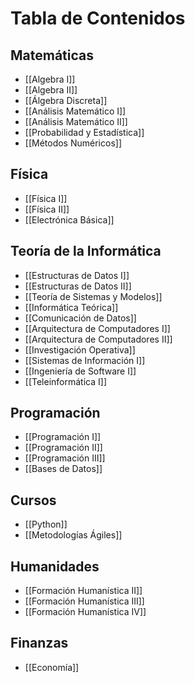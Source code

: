 # Tabla de Contenidos

## Matemáticas

- [[Algebra I]]
- [[Algebra II]]
- [[Álgebra Discreta]]
- [[Análisis Matemático I]]
- [[Análisis Matemático II]]
- [[Probabilidad y Estadística]]
- [[Métodos Numéricos]]

## Física
- [[Física I]]
- [[Física II]]
- [[Electrónica Básica]]

## Teoría de la Informática
- [[Estructuras de Datos I]]
- [[Estructuras de Datos II]]
- [[Teoría de Sistemas y Modelos]]
- [[Informática Teórica]]
- [[Comunicación de Datos]]
- [[Arquitectura de Computadores I]]
- [[Arquitectura de Computadores II]]
- [[Investigación Operativa]]
- [[Sistemas de Información I]]
- [[Ingeniería de Software I]]
- [[Teleinformática I]]

## Programación
- [[Programación I]]
- [[Programación II]]
- [[Programación III]]
- [[Bases de Datos]]

## Cursos
- [[Python]]
- [[Metodologías Ágiles]]

## Humanidades
- [[Formación Humanística II]]
- [[Formación Humanística III]]
- [[Formación Humanística IV]]

## Finanzas
- [[Economía]]

